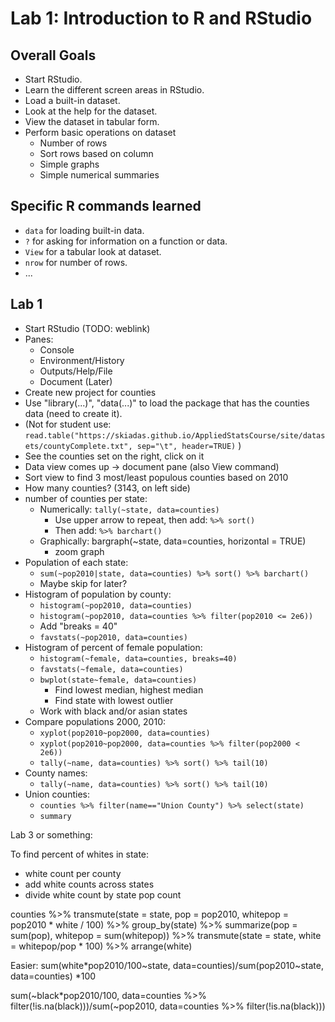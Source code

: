 # Lab 1: Introduction to R and RStudio

## Overall Goals

- Start RStudio.
- Learn the different screen areas in RStudio.
- Load a built-in dataset.
- Look at the help for the dataset.
- View the dataset in tabular form.
- Perform basic operations on dataset
    - Number of rows
    - Sort rows based on column
    - Simple graphs
    - Simple numerical summaries

## Specific R commands learned

- `data` for loading built-in data.
- `?` for asking for information on a function or data.
- `View` for a tabular look at dataset.
- `nrow` for number of rows.
- ...

## Lab 1

- Start RStudio (TODO: weblink)
- Panes:
    - Console
    - Environment/History
    - Outputs/Help/File
    - Document (Later)
- Create new project for counties
- Use "library(...)", "data(...)" to load the package that has the counties data (need to create it).
- (Not for student use: `read.table("https://skiadas.github.io/AppliedStatsCourse/site/datasets/countyComplete.txt", sep="\t", header=TRUE)`  )
- See the counties set on the right, click on it
- Data view comes up  -> document pane  (also View command)
- Sort view to find 3 most/least populous counties based on 2010
- How many counties? (3143, on left side)
- number of counties per state:
    - Numerically: `tally(~state, data=counties)`
        - Use upper arrow to repeat, then add: `%>% sort()`
        - Then add: `%>% barchart()`
    - Graphically: bargraph(~state, data=counties, horizontal = TRUE)
        - zoom graph
- Population of each state:
    - `sum(~pop2010|state, data=counties) %>% sort() %>% barchart()`
    - Maybe skip for later?
- Histogram of population by county:
    - `histogram(~pop2010, data=counties)`
    - `histogram(~pop2010, data=counties %>% filter(pop2010 <= 2e6))`
    - Add "breaks = 40"
    - `favstats(~pop2010, data=counties)`
- Histogram of percent of female population:
    - `histogram(~female, data=counties, breaks=40)`
    - `favstats(~female, data=counties)`
    - `bwplot(state~female, data=counties)`
        - Find lowest median, highest median
        - Find state with lowest outlier
    - Work with black and/or asian states
- Compare populations 2000, 2010:
    - `xyplot(pop2010~pop2000, data=counties)`
    - `xyplot(pop2010~pop2000, data=counties %>% filter(pop2000 < 2e6))`
    - `tally(~name, data=counties) %>% sort() %>% tail(10)`
- County names:
    - `tally(~name, data=counties) %>% sort() %>% tail(10)`
- Union counties:
    - `counties %>% filter(name=="Union County") %>% select(state)`
    - `summary`


Lab 3 or something:

To find percent of whites in state:
- white count per county
- add white counts across states
- divide white count by state pop count

counties %>% transmute(state = state, pop = pop2010, whitepop = pop2010 * white / 100) %>% group_by(state) %>% summarize(pop = sum(pop), whitepop = sum(whitepop)) %>% transmute(state = state, white = whitepop/pop * 100) %>% arrange(white)

Easier: sum(white*pop2010/100~state, data=counties)/sum(pop2010~state, data=counties) *100

sum(~black*pop2010/100, data=counties %>% filter(!is.na(black)))/sum(~pop2010, data=counties %>% filter(!is.na(black)))
